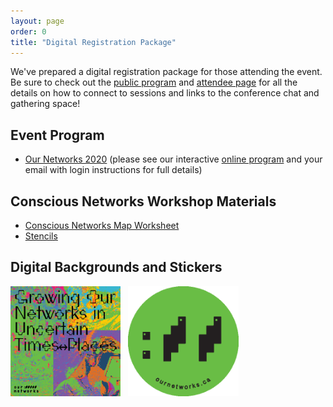 ```yaml
---
layout: page
order: 0
title: "Digital Registration Package"
---
```


We've prepared a digital registration package for those attending the event. Be sure to check out the [public program]() and [attendee page]() for all the details on how to connect to sessions and links to the conference chat and gathering space!

## Event Program 

- [Our Networks 2020](/registration-package/2020-mailout-program.pdf) (please see our interactive [online program](https://p2party.ournetworks.ca/) and your email with login instructions for full details)

## Conscious Networks Workshop Materials 

- [Conscious Networks Map Worksheet](/registration-package/conscious-network-map.pdf)
- [Stencils](/registration-package/conscious-aux-stencils.pdf)

## Digital Backgrounds and Stickers 

<img src="/registration-package/2020-ournets-sticker-square.png" alt="Growing Our Networks Sticker" width="35%" >
&nbsp;
<img src="/registration-package/2020-ournets-sticker-round.png" alt="Our Networks Sticker" width="35%" >
